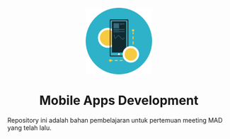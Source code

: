 <p align="center">
<img src="mad_logo.png" width="150" height="150"> 
<h1 align="center">Mobile Apps Development</h1>
</p>

Repository ini adalah bahan pembelajaran untuk pertemuan meeting MAD yang telah lalu. 
